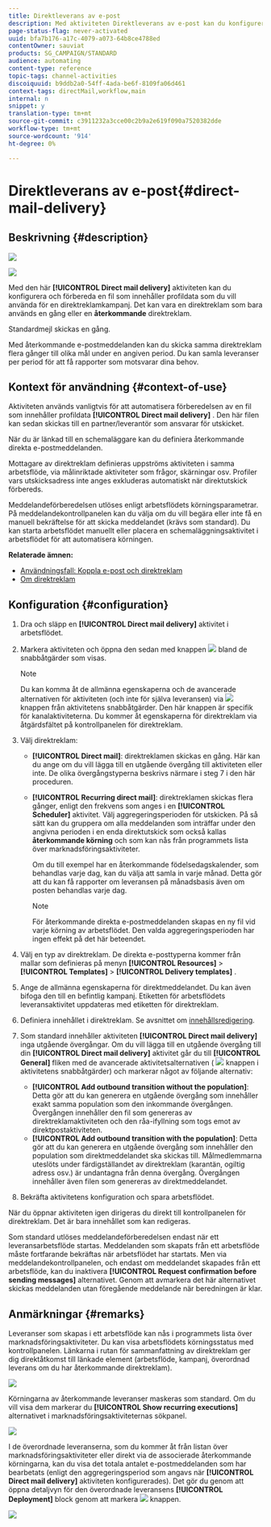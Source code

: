 ```yaml
---
title: Direktleverans av e-post
description: Med aktiviteten Direktleverans av e-post kan du konfigurera sändning av en enda direktutskick eller återkommande direktutskick i ett arbetsflöde.
page-status-flag: never-activated
uuid: bfa7b176-a17c-4079-a073-64b8ce4788ed
contentOwner: sauviat
products: SG_CAMPAIGN/STANDARD
audience: automating
content-type: reference
topic-tags: channel-activities
discoiquuid: b9ddb2a0-54ff-4ada-be6f-8109fa06d461
context-tags: directMail,workflow,main
internal: n
snippet: y
translation-type: tm+mt
source-git-commit: c3911232a3cce00c2b9a2e619f090a7520382dde
workflow-type: tm+mt
source-wordcount: '914'
ht-degree: 0%

---
```



# Direktleverans av e-post{#direct-mail-delivery}

## Beskrivning {#description}

![](assets/paper.png)

![](assets/recurrentpaper.png)

Med den här **[!UICONTROL Direct mail delivery]** aktiviteten kan du konfigurera och förbereda en fil som innehåller profildata som du vill använda för en direktreklamkampanj. Det kan vara en direktreklam som bara används en gång eller en **återkommande** direktreklam.

Standardmejl skickas en gång.

Med återkommande e-postmeddelanden kan du skicka samma direktreklam flera gånger till olika mål under en angiven period. Du kan samla leveranser per period för att få rapporter som motsvarar dina behov.

## Kontext för användning {#context-of-use}

Aktiviteten används vanligtvis för att automatisera förberedelsen av en fil som innehåller profildata **[!UICONTROL Direct mail delivery]** . Den här filen kan sedan skickas till en partner/leverantör som ansvarar för utskicket.

När du är länkad till en schemaläggare kan du definiera återkommande direkta e-postmeddelanden.

Mottagare av direktreklam definieras uppströms aktiviteten i samma arbetsflöde, via målinriktade aktiviteter som frågor, skärningar osv. Profiler vars utskicksadress inte anges exkluderas automatiskt när direktutskick förbereds.

Meddelandeförberedelsen utlöses enligt arbetsflödets körningsparametrar. På meddelandekontrollpanelen kan du välja om du vill begära eller inte få en manuell bekräftelse för att skicka meddelandet (krävs som standard). Du kan starta arbetsflödet manuellt eller placera en schemaläggningsaktivitet i arbetsflödet för att automatisera körningen.

**Relaterade ämnen:**

* [Användningsfall: Koppla e-post och direktreklam](../../automating/using/coupling-email-direct-mail.md)
* [Om direktreklam](../../channels/using/about-direct-mail.md)

## Konfiguration {#configuration}

1. Dra och släpp en **[!UICONTROL Direct mail delivery]** aktivitet i arbetsflödet.
1. Markera aktiviteten och öppna den sedan med knappen ![](assets/edit_darkgrey-24px.png) bland de snabbåtgärder som visas.

   >[!NOTE]
   >
   >Du kan komma åt de allmänna egenskaperna och de avancerade alternativen för aktiviteten (och inte för själva leveransen) via ![](assets/dlv_activity_params-24px.png) knappen från aktivitetens snabbåtgärder. Den här knappen är specifik för kanalaktiviteterna. Du kommer åt egenskaperna för direktreklam via åtgärdsfältet på kontrollpanelen för direktreklam.

1. Välj direktreklam:

   * **[!UICONTROL Direct mail]**: direktreklamen skickas en gång. Här kan du ange om du vill lägga till en utgående övergång till aktiviteten eller inte. De olika övergångstyperna beskrivs närmare i steg 7 i den här proceduren.
   * **[!UICONTROL Recurring direct mail]**: direktreklamen skickas flera gånger, enligt den frekvens som anges i en **[!UICONTROL Scheduler]** aktivitet. Välj aggregeringsperioden för utskicken. På så sätt kan du gruppera om alla meddelanden som inträffar under den angivna perioden i en enda direktutskick som också kallas **återkommande körning** och som kan nås från programmets lista över marknadsföringsaktiviteter.

      Om du till exempel har en återkommande födelsedagskalender, som behandlas varje dag, kan du välja att samla in varje månad. Detta gör att du kan få rapporter om leveransen på månadsbasis även om posten behandlas varje dag.

      >[!NOTE]
      >
      >För återkommande direkta e-postmeddelanden skapas en ny fil vid varje körning av arbetsflödet. Den valda aggregeringsperioden har ingen effekt på det här beteendet.

1. Välj en typ av direktreklam. De direkta e-posttyperna kommer från mallar som definieras på menyn **[!UICONTROL Resources]** > **[!UICONTROL Templates]** > **[!UICONTROL Delivery templates]** .
1. Ange de allmänna egenskaperna för direktmeddelandet. Du kan även bifoga den till en befintlig kampanj. Etiketten för arbetsflödets leveransaktivitet uppdateras med etiketten för direktreklam.
1. Definiera innehållet i direktreklam. Se avsnittet om [innehållsredigering](../../designing/using/personalization.md).
1. Som standard innehåller aktiviteten **[!UICONTROL Direct mail delivery]** inga utgående övergångar. Om du vill lägga till en utgående övergång till din **[!UICONTROL Direct mail delivery]** aktivitet går du till **[!UICONTROL General]** fliken med de avancerade aktivitetsalternativen ( ![](assets/dlv_activity_params-24px.png) knappen i aktivitetens snabbåtgärder) och markerar något av följande alternativ:

   * **[!UICONTROL Add outbound transition without the population]**: Detta gör att du kan generera en utgående övergång som innehåller exakt samma population som den inkommande övergången. Övergången innehåller den fil som genereras av direktreklamaktiviteten och den råa-ifyllning som togs emot av direktpostaktiviteten.
   * **[!UICONTROL Add outbound transition with the population]**: Detta gör att du kan generera en utgående övergång som innehåller den population som direktmeddelandet ska skickas till. Målmedlemmarna uteslöts under färdigställandet av direktreklam (karantän, ogiltig adress osv.) är undantagna från denna övergång. Övergången innehåller även filen som genereras av direktmeddelandet.

1. Bekräfta aktivitetens konfiguration och spara arbetsflödet.

När du öppnar aktiviteten igen dirigeras du direkt till kontrollpanelen för direktreklam. Det är bara innehållet som kan redigeras.

Som standard utlöses meddelandeförberedelsen endast när ett leveransarbetsflöde startas. Meddelanden som skapats från ett arbetsflöde måste fortfarande bekräftas när arbetsflödet har startats. Men via meddelandekontrollpanelen, och endast om meddelandet skapades från ett arbetsflöde, kan du inaktivera **[!UICONTROL Request confirmation before sending messages]** alternativet. Genom att avmarkera det här alternativet skickas meddelanden utan föregående meddelande när beredningen är klar.

## Anmärkningar {#remarks}

Leveranser som skapas i ett arbetsflöde kan nås i programmets lista över marknadsföringsaktiviteter. Du kan visa arbetsflödets körningsstatus med kontrollpanelen. Länkarna i rutan för sammanfattning av direktreklam ger dig direktåtkomst till länkade element (arbetsflöde, kampanj, överordnad leverans om du har återkommande direktreklam).

![](assets/wkf_display_parent_elements_direct_mail.png)

Körningarna av återkommande leveranser maskeras som standard. Om du vill visa dem markerar du **[!UICONTROL Show recurring executions]** alternativet i marknadsföringsaktiviteternas sökpanel.

![](assets/wkf_display_recurrent_executions_direct_mail.png)

I de överordnade leveranserna, som du kommer åt från listan över marknadsföringsaktiviteter eller direkt via de associerade återkommande körningarna, kan du visa det totala antalet e-postmeddelanden som har bearbetats (enligt den aggregeringsperiod som angavs när **[!UICONTROL Direct mail delivery]** aktiviteten konfigurerades). Det gör du genom att öppna detaljvyn för den överordnade leveransens **[!UICONTROL Deployment]** block genom att markera ![](assets/wkf_dlv_detail_button.png) knappen.

![](assets/wkf_display_recurrent_executions_3_direct_mail.png)
